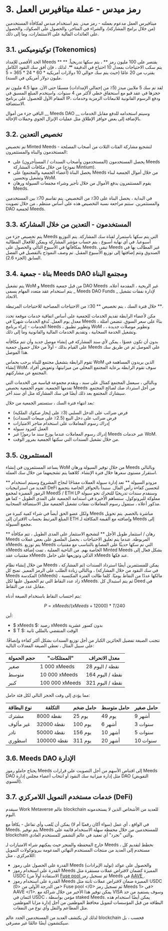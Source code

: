 # 3. رمز ميدس - عملة ميتافيرس العمل

ميتافيرس العمل مدعوم بعملته - رمز ميدز. يتم استخدام ميدس لمكافأة المستخدمين (من خلال برامج المشاركة)، والشراء في المتاجر، والحصول على الصكوك، والحصول على العائدات المالية على الاستثمارات، وما إلى ذلك.

## 3.1. توكينوميكس (Tokenomics)

الحد الأقصى للإمداد Meeds ** يقتصر على 100 مليون رمز ** ، يتم سكها تدريجياً. ** يتم سكب الاحتياجات بمعدل 10 احتياج في الدقيقة **. لذلك ، فإن أفق سك النقود الكامل يقترب من 20 عامًا (حيث يتم سك حوالي 10 دولارات أمريكية * 60 * 24 * 365 = 5 مليون دولار أمريكي في السنة).

لقد تم سك 5 ملايين ميدز (5٪ من إجمالي الإمدادات) مسبقًا حتى الآن. منها 4.5 مليون تم حجزها في عقد قبو مع استحقاق خطي لأكثر من 4 سنوات. واستخدم المبلغ المسبق في المقام الأول للحصول على برنامج IP، ودفع الرسوم القانونية للانبعاثات الرمزية وخدمات الاستضافة.

الباقي جزء من أموال __ Meeds DAO __ وسيتم استخدامه للدفع مقابل الخدمات بالإضافة إلى بعض حوافز الإطلاق مثل عمليات الإنزال الجوي وحملات الإحالة.


## 3.2. تخصيص التعدين

تم تخصيص Minted Meeds لتشجيع مشاركة الفئات الثلاث من أصحاب المصلحة - المستخدمون والبناة والمستثمرون:

- يحصل المستخدمون (المستخدمون وأصحاب السندات / المستأجرون) على Meeds من خلال مكافآت المشاركة (نموذج Mintium).
- يحصل البناة (أعضاء الجمعية والمجتمع) على Meeds من خلال أموال الجمعية لبناء وتشغيل وتحسين WoM.
- يقوم المستثمرون بدفع الأموال من خلال تأجير وشراء مجمعات السيولة ورهان Meeds.

في البداية ، يحصل البناة على 30٪ من التخصيص. يتم تقاسم 70٪ بين المستخدمين والمستثمرين. ستتم مراجعة نسبة التخصيص هذه على أساس منتظم ، من خلال تصويت DAO لجمعية Meeds.

## 3.3. المستخدمون - التعدين من خلال المشاركة

يتم تخصيص جزء من Meeds التي يتم سكها باستمرار لقناة سك المشاركة. يتم التوزيع أسبوعيا. في أي نهاية أسبوع ، يتم حساب مؤشر المشاركة ويمكن للأفعال المطالبة بمكافآتها في الأسبوع التالي والحصول على Meeds. تبقى Meeds غير المطالب بها في الصندوق وتتم إضافتها إلى توزيع الأسبوع المقبل. تم وصف النموذج بالتفصيل في الفصل السابق (الجزء 2.6).

## 3.4. بناة - جمعية Meeds DAO ومجتمع البناة

يتم تشغيل WoM و Meeds من قبل جمعية DAO Meeds غير الربحية ، المقدمة أعلاه. يتم استخدام عقد متعدد المهام يسمى _ Meeds DAO Funds _ لإدارة نفقات تشغيل الاتحاد.

خلال فترة السك ، يتم تخصيص ** 30٪ من الاحتياجات المصاحبة للاحتياجات المرتبطة **.

مكن لأعضاء الرابطة تقديم الخدمات للجمعية على أساس اتفاقية خدمات موقعة تحدد معدل يوم العمل. تُدفع الخدمات شهريًا في Meeds ، بناءً على سعر السوق. تتضمن أمثلة الخدمات - إثراء برنامج Needs ، وتطوير تطبيق WoM ، وتطوير موصلات جديدة ، وتشغيل الخدمة السحابية ، وتقديم الخدمات المالية والقانونية وما إلى ذلك.

بدون أن تكون عضوًا ، يمكن لأي سند المشاركة في إنشاء موصل جديد وأن تتم مكافأته على القيام بذلك - أولاً من خلال حصول جمعية Meeds على الموصل ثم عن طريق سك هذا الموصل.

تقوم الرابطة بتشغيل مجتمع للبناة يرحب بحماس WoM الذين يريدون المساهمة في إنشاء WoM. سوف تقوم الرابطة برعاية المجتمع المحلي من ميزانيتها، وتعويض أفراد المجتمع عن مشاركتهم.

وبالتالي ، سيعمل المجتمع كمثال على سند ، ويقدم مجموعة قياسية من الخدمات التي تقدمها الجمعية. تقوم الجمعية بحصص Meeds من أجل استرداد صك لصالح المجتمع. سيشارك المجتمع بعد ذلك أيضًا في سك المشاركة مثل أي سند آخر.

بعد انتهاء فترة السك ، ستستمر الجمعية من خلال:

- فرض ضرائب على الدخل السلبي (3٪ على إيجار صكوك الملكية)
- فرض ضرائب على دخل البيع (2.5٪ على مبيعات السندات)
- إدراك رسوم المعاملات على استخدام متاجر الامتيازات
- العمل كمزود سيولة
- إدراك رسوم المعاملات عندما يوزع سند ما رموزًا غير Meeds عبر خدمات WoM.
- من خلال تشغيل السندات التي سكتها الجمعية بمرور الوقت.


## 3.5. المستثمرون

يساعد المستثمرون في إنشاء WoM من خلال توفير السيولة ورهان Meeds وبالتالي استقرار مستوى سعرها خلال فترة الإنشاء. كلاهما يتم تشجيعهما من خلال سك العملة.

** مزودو السيولة ** تعد إدارة سيولة العملات مفتاحًا لنجاح المشروع وسيتم استخدام العديد من استراتيجيات DeFi لتحسين كفاءة رأس المال. سنبدأ بالحوافز الخاصة بتجميع الرموز المميزة لمجمع MeedS / ETH LP وسنقدم سندات تدريجيًا للتحرك نحو سيولة مملوكة للبروتوكول. ستساهم الأخيرة في استدامة الجمعية على المدى الطويل - كما هو مذكور أعلاه ، ستمول رسوم المعاملات نفقات تشغيل الجمعية مثل الاستضافة السحابية.

ولكل عضو الحق أيضاً في شراء كمية كبيرة من Meeds مباشرة بالخصم. يتم تحويل المبلغ المرتبط بحساب الاقتران إلى ETH وإضافته مع القيمة المكافئة لـ Meeds إلى مجمع السيولة.

** رهان / استثمار طويل الأجل ** لتشجيع الاستثمار على المدى الطويل ، تتم مكافأة Meeds المربوطة. عندما يتم تعليق الاحتياجات ، يحصل الملصق على بعض عملات xMeeds. يتم توزيع Meeds التي تم سكها حديثًا على المصانع بالتناسب مع مقتنيات xMeeds الخاصة بهم. من الناحية العملية ، تمت إضافة Minted Meeds بشكل فعال إلى مقتنيات عقد xMeeds الذكي وتوزيعها على حامل xMeeds عند فكها.

من خلال إنشاء نظام Meeds ، يمكن للمستثمرين أيضًا استرداد السندات (ثم المشاركة في سك النقود من خلال المشاركة) ، وبالتالي زيادة الطلب على الرمز المميز. تمنح كل Meeds المكدسة (xMeeds) مالكها عددًا من النقاط يوميًا. كلما طالت الفترة المكتسبة ، زاد عدد النقاط التي تم الحصول عليها لكل xMeeds. ثم يتم استبدال كل Deed في مقابل عدد من النقاط.

يتم احتساب النقاط باستخدام الصيغة أدناه:

 $$ P = xMeeds / (xMeeds + 12000) * T / 240 $$

 أين:

- $ xMeeds $: رصيد xMeeds بدون كسور عشرية
- $ T $: الوقت المنقضي بالمللي ثانية

تتجنب الصيغة تفضيل الحائزين الكبار من أجل توزيع السندات بشكل أكثر كفاءة وإنصافًا. على سبيل المثال ، تعطي الصيغة المعدلات التالية:

| **حجم الحمولة** | **"الممتلكات"** | **معدل الانحراف** |
| --------------- | --------------- | ----------------- |
| صغير            | 1 000 xMeeds    | 28 نقطة / اليوم   |
| متوسط           | 10 000 xMeeds   | 164 نقطة / اليوم  |
| كبير            | 100 000 xMeeds  | 321 نقطة / اليوم  |


مما يؤدي إلى وقت الحجز التالي لكل فئة حامل:

| **نوع البطاقة** | **التكلفة** | **حامل ضخم** | **حامل متوسط** | **حامل صغير** |
| --------------- | ----------- | ------------ | -------------- | ------------- |
| مشترك           | 8000 نقطة   | 25 يوم       | 49 يوم         | 9 أشهر        |
| غير مألوف       | 32000 نقطة  | 100 يوم      | 6 أشهر         | 3 سنوات       |
| نادر            | 50000 نقطة  | 156 يوم      | 10 أشهر        | 5 سنوات       |
| اسطوري          | 100000 نقطة | 311 يوم      | 20 أشهر        | 10 سنوات      |

## 3.6. Meeds DAO الإدارة

يحتاج حاملو رموز Meeds إلى اقتناص الأسهم من أجل التصويت على قرارات Meeds DAO مثل إدارة ميزانية سك النقود أو انتخاب أعضاء مجلس إدارة DAO (التفويض السنوي).

## 3.7. خدمات مستخدم التمويل اللامركزي (DeFi)

سيقدم Work Metaverse عالم blockchain للعديد من الأشخاص الذين لا يستخدمونه اليوم.

في الواقع ، أي عمل (سواء أكان رقميًا أم لا) يمكن أن يُلعب وأي تفاعل - يكافأ مع Meeds. يتم توفير Meeds للمستخدمين من خلال محفظة سهلة الاستخدام قائمة على blockchain والتي "تجرد" أي تعقيد في عالم التشفير للمستخدم العادي.

خارج المحفظة والمتجر حيث يمكنهم شراء الامتيازات لـ Meeds ، نخطط لتقديم كل مستخدم إلى العديد من منتجات المستخدم النهائي المدعومة ببروتوكولات التمويل اللامركزي ، مثل:

- القدرة على الحصول على رموز Meeds والحصول على عوائد (توليد الإيرادات)
- القدرة على استخدام رموز Meeds المميزة كضمان لاقتراض عملات مستقرة مثل USDC (الاستفادة أولاً من [ Fuse pool ](https://app.rari.capital/fuse) ثم تسجيل رمز Meeds في [ AAVE ](https://aave.com/).
- القدرة على استخدام رموز Meeds المميزة ضمان لاقتراض عملات ثابتة مثل USDC (من الدرجة الأولى من <0> Fuse pool </0> ثم تسجيل رمز Meeds في <1> AAVE </1>. يمكن توفير هذا الأخير من خلال شراكة مع VISA وسوف يستفيد من حد ائتمان في USDC ، مؤمن بواسطة staked Meeds. يمكن أيضًا استخدام هذه البطاقة من قبل المؤسسات لتمويل محافظ الموظفين من أجل إدارة مزايا الموظفين مثل المطاعم والنقل وأي نوع من النفقات.

لذلك لن يكتشف العديد من المستخدمين الجدد عالم blockchain فحسب ، بل سيكتشفون أيضًا عالمًا غير مصرفي.

 
